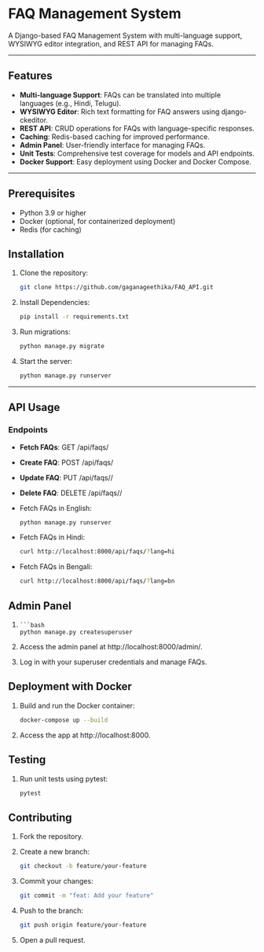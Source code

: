 # FAQ Management System

A Django-based FAQ Management System with multi-language support, WYSIWYG editor integration, and REST API for managing FAQs.

---

## **Features**
- **Multi-language Support**: FAQs can be translated into multiple languages (e.g., Hindi, Telugu).
- **WYSIWYG Editor**: Rich text formatting for FAQ answers using django-ckeditor.
- **REST API**: CRUD operations for FAQs with language-specific responses.
- **Caching**: Redis-based caching for improved performance.
- **Admin Panel**: User-friendly interface for managing FAQs.
- **Unit Tests**: Comprehensive test coverage for models and API endpoints.
- **Docker Support**: Easy deployment using Docker and Docker Compose.

---


## **Prerequisites**
- Python 3.9 or higher
- Docker (optional, for containerized deployment)
- Redis (for caching)


## Installation
1. Clone the repository:
   ```bash
   git clone https://github.com/gaganageethika/FAQ_API.git
2. Install Dependencies:
   ```bash
   pip install -r requirements.txt
3. Run migrations:
   ```bash
   python manage.py migrate
4. Start the server:
   ```bash
   python manage.py runserver

---

## API Usage
### **Endpoints**

*   **Fetch FAQs**: GET /api/faqs/
    
*   **Create FAQ**: POST /api/faqs/
    
*   **Update FAQ**: PUT /api/faqs//
    
*   **Delete FAQ**: DELETE /api/faqs//

- Fetch FAQs in English:
   ```bash
   python manage.py runserver

- Fetch FAQs in Hindi:

   ```bash
   curl http://localhost:8000/api/faqs/?lang=hi

- Fetch FAQs in Bengali:

   ```bash
   curl http://localhost:8000/api/faqs/?lang=bn

## Admin Panel


1.     ```bash
       python manage.py createsuperuser
    
2.  Access the admin panel at http://localhost:8000/admin/.
    
3.  Log in with your superuser credentials and manage FAQs.
   

## Deployment with Docker
1. Build and run the Docker container:

   ```bash
   docker-compose up --build
2. Access the app at http://localhost:8000.

## Testing

1. Run unit tests using pytest:    
   ```bash
   pytest

## Contributing
1. Fork the repository.
2. Create a new branch:

   ```bash
   git checkout -b feature/your-feature
3. Commit your changes:

   ```bash
   git commit -m "feat: Add your feature"
4. Push to the branch:

   ```bash
   git push origin feature/your-feature
5. Open a pull request.


